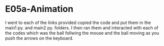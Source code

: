 # E05a-Animation
I went to each of the links provided copied the code and put them in the main1 py. and main2 py. folders. I then ran them and interacted with each of the codes which was the ball follwing the mouse and the ball moving as you push the arrows on the keyboard.